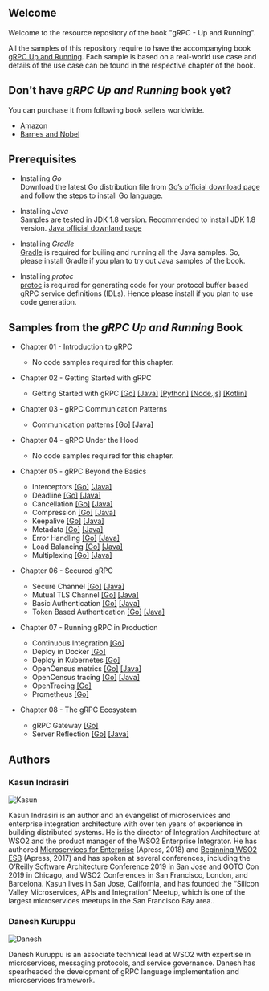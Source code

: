 ## Welcome
Welcome to the resource repository of the book "gRPC - Up and Running". 

All the samples of this repository require to have the accompanying book [gRPC Up and Running](https://www.amazon.com/gRPC-Running-Building-Applications-Kubernetes/dp/1492058335/). Each sample is based on a real-world use case and details of the use case can be found in the respective chapter of the book. 


## Don't have _gRPC Up and Running_ book yet? 

You can purchase it from following book sellers worldwide.  

* [Amazon](https://www.amazon.com/gRPC-Running-Building-Applications-Kubernetes/dp/1492058335/)
* [Barnes and Nobel](https://www.barnesandnoble.com/w/grpc-kasun-indrasiri/1132647211?ean=9781492058335#/) 

## Prerequisites

* Installing *Go*    
    Download the latest Go distribution file from [Go’s official download page](https://golang.org/dl/) and follow the steps to install Go language.
 
* Installing *Java*    
    Samples are tested in JDK 1.8 version. Recommended to install JDK 1.8 version. [Java official downland page](https://www.java.com/en/download/)

* Installing *Gradle*  
    [Gradle](https://gradle.org/) is required for builing and running all the Java samples. So, please install Gradle if you plan to try out Java samples of the book. 

* Installing *protoc*  
    [protoc](https://developers.google.com/protocol-buffers/docs/downloads) is required for generating code for your protocol buffer based gRPC service definitions (IDLs). Hence please install if you plan to use code generation. 

  
## Samples from the _gRPC Up and Running_ Book

- Chapter 01 - Introduction to gRPC
    - No code samples required for this chapter.

- Chapter 02 - Getting Started with gRPC
    - Getting Started with gRPC [[Go]](./ch02/productinfo/go) [[Java]](./ch02/productinfo/java) [[Python]](./ch02/productinfo/python) [[Node.js]](./ch02/productinfo/nodejs) [[Kotlin]](./ch02/productinfo/kotlin)
    
- Chapter 03 - gRPC Communication Patterns
    - Communication patterns [[Go]](./ch03/order-service/go) [[Java]](./ch03/order-service/java) 

- Chapter 04 - gRPC Under the Hood
    - No code samples required for this chapter. 

- Chapter 05 - gRPC Beyond the Basics 
    - Interceptors [[Go]](./ch05/interceptors/order-service/go) [[Java]](./ch05/interceptors/order-service/java) 
    - Deadline [[Go]](./ch05/deadlines/order-service/go) [[Java]](./ch05/deadlines/order-service/java) 
    - Cancellation [[Go]](./ch05/cancellation/order-service/go) [[Java]](./ch05/cancellation/order-service/java) 
    - Compression [[Go]](./ch05/compression/order-service/go) [[Java]](./ch05/compression/order-service/java) 
    - Keepalive [[Go]](./ch05/keepalive/order-service/go) [[Java]](./ch05/keepalive/order-service/java) 
    - Metadata [[Go]](./ch05/metadata/order-service/go) [[Java]](./ch05/metadata/order-service/java) 
    - Error Handling [[Go]](./ch05/error-handling/order-service/go) [[Java]](./ch05/error-handling/order-service/java) 
    - Load Balancing [[Go]](./ch05/loadbalancing/echo/go) [[Java]](./ch05/loadbalancing/echo/java) 
    - Multiplexing [[Go]](./ch05/multiplexing/order-service/go) [[Java]](./ch05/multiplexing/order-service/java)

- Chapter 06 - Secured gRPC
    - Secure Channel [[Go]](./ch06/secure-channel/go) [[Java]](./ch06/secure-channel/java) 
    - Mutual TLS Channel [[Go]](./ch06/mutual-tls-channel/go) [[Java]](./ch06/mutual-tls-channel/java) 
    - Basic Authentication [[Go]](./ch06/basic-authentication/go) [[Java]](./ch06/basic-authentication/java) 
    - Token Based Authentication [[Go]](./ch06/token-based-authentication/go) [[Java]](./ch06/token-based-authentication/java) 
    
- Chapter 07 - Running gRPC in Production
    - Continuous Integration [[Go]](./ch07/grpc-continous-integration/go)
    - Deploy in Docker [[Go]](./ch07/grpc-docker/go)
    - Deploy in Kubernetes [[Go]](./ch07/grpc-kubernetes/go)
    - OpenCensus metrics [[Go]](./ch07/grpc-opencensus/go) [[Java]](./ch07/grpc-opencensus/java)
    - OpenCensus tracing [[Go]](./ch07/grpc-opencensus-tracing/go) [[Java]](./ch07/grpc-opencensus-tracing/java)
    - OpenTracing [[Go]](./ch07/grpc-opentracing/go)
    - Prometheus [[Go]](./ch07/grpc-prometheus/go)
    
- Chapter 08 - The gRPC Ecosystem
    - gRPC Gateway [[Go]](./ch08/grpc-gateway/go) 
    - Server Reflection [[Go]](./ch08/server-reflection/go) [[Java]](./ch08/server-reflection/java) 
    
## Authors 
### Kasun Indrasiri
![Kasun](https://raw.githubusercontent.com/grpc-up-and-running/samples/master/images/kasun.jpg)

Kasun Indrasiri is an author and an evangelist of microservices and enterprise integration architecture with over ten years of experience in building distributed systems. He is the director of Integration Architecture at WSO2 and the product manager of the WSO2 Enterprise Integrator. He has authored [Microservices for Enterprise](https://www.amazon.com/Microservices-Enterprise-Designing-Developing-Deploying/dp/1484238575) (Apress, 2018) and [Beginning WSO2 ESB](https://www.amazon.com/Beginning-WSO2-ESB-Kasun-Indrasiri/dp/148422342X) (Apress, 2017) and has spoken at several conferences, including the O’Reilly Software Architecture Conference 2019 in San Jose and GOTO Con 2019 in Chicago, and WSO2 Conferences in San Francisco, London, and Barcelona. Kasun lives in San Jose, California, and has founded the “Silicon Valley Microservices, APIs and Integration” Meetup, which is one of the largest microservices meetups in the San Francisco Bay area..


### Danesh Kuruppu 
![Danesh](https://raw.githubusercontent.com/grpc-up-and-running/samples/master/images/danesh.jpg)

Danesh Kuruppu is an associate technical lead at WSO2 with expertise in microservices, messaging protocols, and service governance. Danesh has spearheaded the development
of gRPC language implementation and microservices framework.
